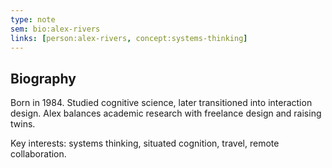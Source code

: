```yaml
---
type: note
sem: bio:alex-rivers
links: [person:alex-rivers, concept:systems-thinking]
---
```


## Biography

Born in 1984. Studied cognitive science, later transitioned into interaction
design. Alex balances academic research with freelance design and raising twins.

Key interests: systems thinking, situated cognition, travel, remote
collaboration.
